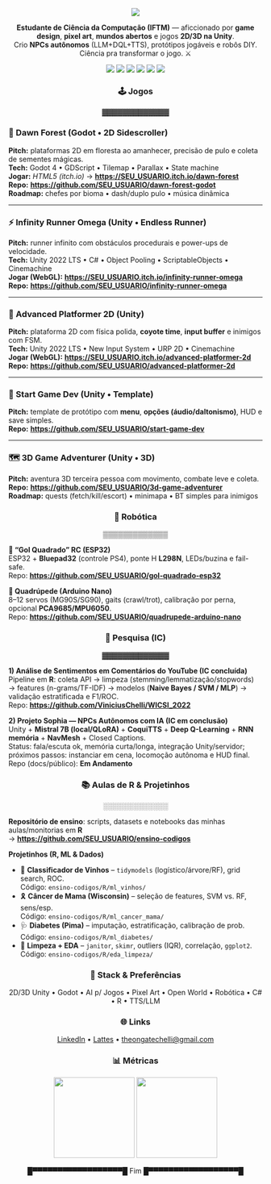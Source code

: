 <!-- ========================== //
      ░█▀█░█▀▄░█▀█░█▀█░█▀█
      ░█▀█░█▀▄░█░█░█░█░█░█
      ░▀░▀░▀░▀░▀▀▀░▀▀▀░▀▀▀   8-bit README by Vini
// ========================== -->

<p align="center">
  <img src="https://capsule-render.vercel.app/api?type=waving&height=160&text=Vinícius%20C.%20Chelli&fontAlign=50&fontSize=40&desc=Game%20AI%20•%20Unity%20(2D/3D)%20•%20Godot%20•%20Robótica&color=0:0f172a,100:111827&fontColor=00ff88"/>
</p>

<p align="center">
  <b>Estudante de Ciência da Computação (IFTM)</b> — aficcionado por <b>game design</b>, <b>pixel art</b>, <b>mundos abertos</b> e jogos <b>2D/3D na Unity</b>.<br/>
  Crio <b>NPCs autônomos</b> (LLM+DQL+TTS), protótipos jogáveis e robôs DIY. Ciência pra transformar o jogo. ⚔️
</p>

<p align="center">
  <img src="https://img.shields.io/badge/Unity-2022_LTS-111827?logo=unity&logoColor=white&labelColor=0b1320" />
  <img src="https://img.shields.io/badge/Godot-4.x-478CBF?logo=godot-engine&logoColor=white&labelColor=0b1320" />
  <img src="https://img.shields.io/badge/C%23-OOP-239120?logo=csharp&logoColor=white&labelColor=0b1320" />
  <img src="https://img.shields.io/badge/R-Expert_(10/10)-276DC3?logo=r&logoColor=white&labelColor=0b1320" />
  <img src="https://img.shields.io/badge/ESP32-Bluetooth/WiFi-000?logo=espressif&logoColor=white&labelColor=0b1320" />
  <img src="https://img.shields.io/badge/Arduino-Nano-00979D?logo=arduino&logoColor=white&labelColor=0b1320" />
</p>

<!-- ─────────────────────────────────────────────────────────── -->
<h3 align="center">🕹️ Jogos</h3>

<!-- Pixel divider -->
<p align="center">▓▓▓▓▓▓▓▓▓▓▓▓▓</p>

### 🌲 Dawn Forest (Godot • 2D Sidescroller)
**Pitch:** plataformas 2D em floresta ao amanhecer, precisão de pulo e coleta de sementes mágicas.  
**Tech:** Godot 4 • GDScript • Tilemap • Parallax • State machine  
**Jogar:** _HTML5 (itch.io)_ → **https://SEU_USUARIO.itch.io/dawn-forest**  
**Repo:** **https://github.com/SEU_USUARIO/dawn-forest-godot**  
**Roadmap:** chefes por bioma • dash/duplo pulo • música dinâmica

---

### ⚡ Infinity Runner Omega (Unity • Endless Runner)
**Pitch:** runner infinito com obstáculos procedurais e power-ups de velocidade.  
**Tech:** Unity 2022 LTS • C# • Object Pooling • ScriptableObjects • Cinemachine  
**Jogar (WebGL):** **https://SEU_USUARIO.itch.io/infinity-runner-omega**  
**Repo:** **https://github.com/SEU_USUARIO/infinity-runner-omega**

---

### 🎯 Advanced Platformer 2D (Unity)
**Pitch:** plataforma 2D com física polida, **coyote time**, **input buffer** e inimigos com FSM.  
**Tech:** Unity 2022 LTS • New Input System • URP 2D • Cinemachine  
**Jogar (WebGL):** **https://SEU_USUARIO.itch.io/advanced-platformer-2d**  
**Repo:** **https://github.com/SEU_USUARIO/advanced-platformer-2d**

---

### 🧱 Start Game Dev (Unity • Template)
**Pitch:** template de protótipo com **menu**, **opções (áudio/daltonismo)**, HUD e save simples.  
**Repo:** **https://github.com/SEU_USUARIO/start-game-dev**

---

### 🗺️ 3D Game Adventurer (Unity • 3D)
**Pitch:** aventura 3D terceira pessoa com movimento, combate leve e coleta.  
**Repo:** **https://github.com/SEU_USUARIO/3d-game-adventurer**  
**Roadmap:** quests (fetch/kill/escort) • minimapa • BT simples para inimigos

<!-- ─────────────────────────────────────────────────────────── -->
<h3 align="center">🤖 Robótica</h3>

<p align="center">▒▒▒▒▒▒▒▒▒▒▒▒▒</p>

**🚗 “Gol Quadrado” RC (ESP32)**  
ESP32 + **Bluepad32** (controle PS4), ponte H **L298N**, LEDs/buzina e fail-safe.  
Repo: **https://github.com/SEU_USUARIO/gol-quadrado-esp32**

**🐾 Quadrúpede (Arduino Nano)**  
8–12 servos (MG90S/SG90), gaits (crawl/trot), calibração por perna, opcional **PCA9685/MPU6050**.  
Repo: **https://github.com/SEU_USUARIO/quadrupede-arduino-nano**

<!-- ─────────────────────────────────────────────────────────── -->
<h3 align="center">🧪 Pesquisa (IC)</h3>

<p align="center">▓▓▓▓▓▓▓▓▓▓▓▓▓</p>

**1) Análise de Sentimentos em Comentários do YouTube (IC concluída)**  
Pipeline em **R**: coleta API → limpeza (stemming/lemmatização/stopwords) → features (n-grams/TF-IDF) → modelos (**Naive Bayes / SVM / MLP**) → validação estratificada e F1/ROC.  
Repo: **https://github.com/ViniciusChelli/WICSI_2022**

**2) Projeto Sophia — NPCs Autônomos com IA (IC em conclusão)**  
Unity + **Mistral 7B (local/QLoRA)** + **CoquiTTS** + **Deep Q-Learning** + **RNN memória** + **NavMesh** + Closed Captions.  
Status: fala/escuta ok, memória curta/longa, integração Unity/servidor; próximos passos: instanciar em cena, locomoção autônoma e HUD final.  
Repo (docs/público): **Em Andamento**

<!-- ─────────────────────────────────────────────────────────── -->
<h3 align="center">📚 Aulas de R & Projetinhos</h3>

<p align="center">░░░░░░░░░░░░░</p>

**Repositório de ensino**: scripts, datasets e notebooks das minhas aulas/monitorias em **R**  
→ **https://github.com/SEU_USUARIO/ensino-codigos**

**Projetinhos (R, ML & Dados)**  
- 🍷 **Classificador de Vinhos** – `tidymodels` (logístico/árvore/RF), grid search, ROC.  
  Código: `ensino-codigos/R/ml_vinhos/`
- 🎗️ **Câncer de Mama (Wisconsin)** – seleção de features, SVM vs. RF, sens/esp.  
  Código: `ensino-codigos/R/ml_cancer_mama/`
- 🩺 **Diabetes (Pima)** – imputação, estratificação, calibração de prob.  
  Código: `ensino-codigos/R/ml_diabetes/`
- 🧹 **Limpeza + EDA** – `janitor`, `skimr`, outliers (IQR), correlação, `ggplot2`.  
  Código: `ensino-codigos/R/eda_limpeza/`

<!-- ─────────────────────────────────────────────────────────── -->
<h3 align="center">🧰 Stack & Preferências</h3>

<p align="center">
  2D/3D Unity • Godot • AI p/ Jogos • Pixel Art • Open World • Robótica • C# • R • TTS/LLM
</p>

<!-- ─────────────────────────────────────────────────────────── -->
<h3 align="center">🌐 Links</h3>

<p align="center">
  <a href="https://www.linkedin.com/in/vin%C3%ADciuschelli-517712210/">LinkedIn</a> • 
  <a href=" "http://lattes.cnpq.br/4808660925211602S">Lattes</a> • 
  <a href="mailto:theongatechelli@gmail.com">theongatechelli@gmail.com</a>
</p>

<!-- ─────────────────────────────────────────────────────────── -->
<h3 align="center">📊 Métricas</h3>

<p align="center">
  <img src="https://github-readme-stats.vercel.app/api?username=SEU_USUARIO&show_icons=true&theme=tokyonight" height="160"/>
  <img src="https://github-readme-stats.vercel.app/api/top-langs/?username=SEU_USUARIO&layout=compact&theme=tokyonight" height="160"/>
</p>

<p align="center">█▀▀▀▀▀▀▀▀▀▀▀▀▀▀▀▀▀▀█   Fim   █▀▀▀▀▀▀▀▀▀▀▀▀▀▀▀▀▀▀█</p>
